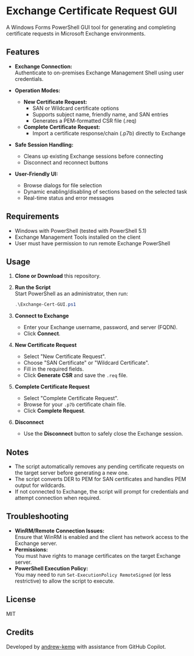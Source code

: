 # Exchange Certificate Request GUI

A Windows Forms PowerShell GUI tool for generating and completing certificate requests in Microsoft Exchange environments.

## Features

- **Exchange Connection:**  
  Authenticate to on-premises Exchange Management Shell using user credentials.

- **Operation Modes:**  
  - **New Certificate Request:**  
    - SAN or Wildcard certificate options  
    - Supports subject name, friendly name, and SAN entries  
    - Generates a PEM-formatted CSR file (.req)
  - **Complete Certificate Request:**  
    - Import a certificate response/chain (.p7b) directly to Exchange

- **Safe Session Handling:**  
  - Cleans up existing Exchange sessions before connecting
  - Disconnect and reconnect buttons

- **User-Friendly UI:**  
  - Browse dialogs for file selection  
  - Dynamic enabling/disabling of sections based on the selected task  
  - Real-time status and error messages

## Requirements

- Windows with PowerShell (tested with PowerShell 5.1)
- Exchange Management Tools installed on the client
- User must have permission to run remote Exchange PowerShell

## Usage

1. **Clone or Download** this repository.

2. **Run the Script**  
   Start PowerShell as an administrator, then run:
   ```powershell
   .\Exchange-Cert-GUI.ps1
   ```

3. **Connect to Exchange**  
   - Enter your Exchange username, password, and server (FQDN).
   - Click **Connect**.

4. **New Certificate Request**  
   - Select "New Certificate Request".
   - Choose "SAN Certificate" or "Wildcard Certificate".
   - Fill in the required fields.
   - Click **Generate CSR** and save the `.req` file.

5. **Complete Certificate Request**  
   - Select "Complete Certificate Request".
   - Browse for your `.p7b` certificate chain file.
   - Click **Complete Request**.

6. **Disconnect**  
   - Use the **Disconnect** button to safely close the Exchange session.

## Notes

- The script automatically removes any pending certificate requests on the target server before generating a new one.
- The script converts DER to PEM for SAN certificates and handles PEM output for wildcards.
- If not connected to Exchange, the script will prompt for credentials and attempt connection when required.

## Troubleshooting

- **WinRM/Remote Connection Issues:**  
  Ensure that WinRM is enabled and the client has network access to the Exchange server.
- **Permissions:**  
  You must have rights to manage certificates on the target Exchange server.
- **PowerShell Execution Policy:**  
  You may need to run `Set-ExecutionPolicy RemoteSigned` (or less restrictive) to allow the script to execute.

## License

MIT

## Credits

Developed by [andrew-kemp](https://github.com/andrew-kemp) with assistance from GitHub Copilot.
